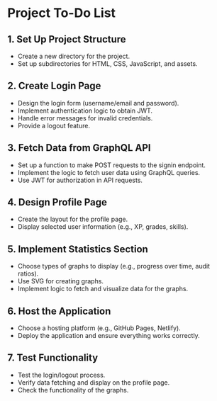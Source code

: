 # Project To-Do List

## 1. Set Up Project Structure
- Create a new directory for the project.
- Set up subdirectories for HTML, CSS, JavaScript, and assets.

## 2. Create Login Page
- Design the login form (username/email and password).
- Implement authentication logic to obtain JWT.
- Handle error messages for invalid credentials.
- Provide a logout feature.

## 3. Fetch Data from GraphQL API
- Set up a function to make POST requests to the signin endpoint.
- Implement the logic to fetch user data using GraphQL queries.
- Use JWT for authorization in API requests.

## 4. Design Profile Page
- Create the layout for the profile page.
- Display selected user information (e.g., XP, grades, skills).

## 5. Implement Statistics Section
- Choose types of graphs to display (e.g., progress over time, audit ratios).
- Use SVG for creating graphs.
- Implement logic to fetch and visualize data for the graphs.

## 6. Host the Application
- Choose a hosting platform (e.g., GitHub Pages, Netlify).
- Deploy the application and ensure everything works correctly.

## 7. Test Functionality
- Test the login/logout process.
- Verify data fetching and display on the profile page.
- Check the functionality of the graphs.